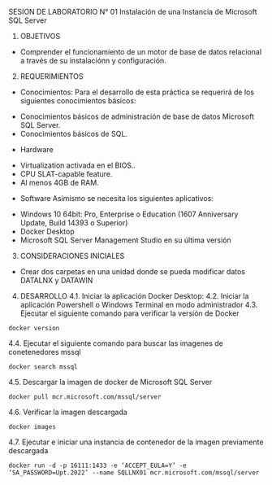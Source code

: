 SESION DE LABORATORIO N° 01
Instalación de una Instancia de Microsoft SQL Server

1. OBJETIVOS
* Comprender el funcionamiento de un motor de base de datos relacional a través de su instalaciónn y configuración.
2. REQUERIMIENTOS
* Conocimientos: Para el desarrollo de esta práctica se requerirá de los siguientes conocimientos básicos:
- Conocimientos básicos de administración de base de datos Microsoft SQL Server.
- Conocimientos básicos de SQL.
* Hardware
- Virtualization activada en el BIOS..
- CPU SLAT-capable feature.
- Al menos 4GB de RAM.
* Software
Asimismo se necesita los siguientes aplicativos:
- Windows 10 64bit: Pro, Enterprise o Education (1607 Anniversary Update, Build 14393 o Superior)
- Docker Desktop 
- Microsoft SQL Server Management Studio en su última versión

3. CONSIDERACIONES INICIALES
* Crear dos carpetas en una unidad donde se pueda modificar datos DATALNX y DATAWIN

4. DESARROLLO
4.1. Iniciar la aplicación Docker Desktop:
4.2. Iniciar la aplicación Powershell o Windows Terminal en modo administrador 
4.3. Ejecutar el siguiente comando para verificar la versión de Docker
```
docker version
```
4.4. Ejecutar el siguiente comando para buscar las imagenes de conetenedores mssql
```
docker search mssql
```
4.5. Descargar la imagen de docker de Microsoft SQL Server
```
docker pull mcr.microsoft.com/mssql/server
```
4.6. Verificar la imagen descargada
```
docker images
```
4.7. Ejecutar e iniciar una instancia de contenedor de la imagen previamente descargada
```
docker run -d -p 16111:1433 -e ‘ACCEPT_EULA=Y’ -e ‘SA_PASSWORD=Upt.2022’ --name SQLLNX01 mcr.microsoft.com/mssql/server
```
